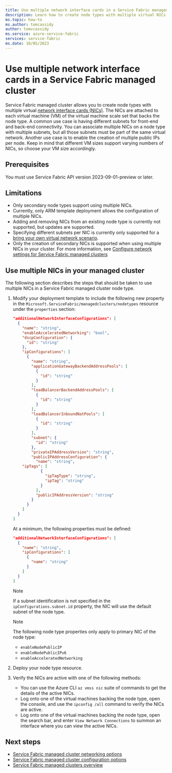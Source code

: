 ```yaml
---
title: Use multiple network interface cards in a Service Fabric managed cluster
description: Learn how to create node types with multiple virtual NICs in Service Fabric managed clusters.
ms.topic: how-to
ms.author: tomcassidy
author: tomvcassidy
ms.service: azure-service-fabric
services: service-fabric
ms.date: 10/05/2023
---
```


# Use multiple network interface cards in a Service Fabric managed cluster

Service Fabric managed cluster allows you to create node types with multiple virtual [network interface cards (NICs)](../virtual-network/virtual-network-network-interface.md). The NICs are attached to each virtual machine (VM) of the virtual machine scale set that backs the node type. A common use case is having different subnets for front-end and back-end connectivity. You can associate multiple NICs on a node type with multiple subnets, but all those subnets must be part of the same virtual network. Another use case is to enable the creation of multiple public IPs per node. Keep in mind that different VM sizes support varying numbers of NICs, so choose your VM size accordingly.

## Prerequisites

You must use Service Fabric API version 2023-09-01-preview or later.

## Limitations

* Only secondary node types support using multiple NICs.
* Currently, only ARM template deployment allows the configuration of multiple NICs.
* Adding and removing NICs from an existing node type is currently not supported, but updates are supported.
* Specifying different subnets per NIC is currently only supported for a [bring your own virtual network scenario](how-to-managed-cluster-networking.md#bring-your-own-virtual-network).
* Only the creation of secondary NICs is supported when using multiple NICs in your cluster.
For more information, see [Configure network settings for Service Fabric managed clusters](./how-to-managed-cluster-networking.md#bring-your-own-virtual-network)

## Use multiple NICs in your managed cluster

The following section describes the steps that should be taken to use multiple NICs in a Service Fabric managed cluster node type.

1. Modify your deployment template to include the following new property in the `Microsoft.ServiceFabric/managedclusters/nodetypes` resource under the `properties` section:

   ```json
   "additionalNetworkInterfaceConfigurations": [
     {
       "name": "string",
       "enableAcceleratedNetworking": "bool",
       "dscpConfiguration": {
         "id": "string"
       },
       "ipConfigurations": [
         {
           "name": "string",
           "applicationGatewayBackendAddressPools": [
             {
               "id": "string"
             }
           ],
           "loadBalancerBackendAddressPools": [
             {
               "id": "string"
             }
           ],
           "loadBalancerInboundNatPools": [
             {
               "id": "string"
             }
           ],
           "subnet": {
             "id": "string"
           },
           "privateIPAddressVersion": "string",
           "publicIPAddressConfiguration": {
             "name": "string",
       "ipTags": [
               {
                 "ipTagType": "string",
                 "ipTag": "string"
               }
             ],
             "publicIPAddressVersion": "string"
           }
         }
       ]
     }
   ]
   ```

   At a minimum, the following properties must be defined:

   ```json
   "additionalNetworkInterfaceConfigurations": [
     {
       "name": "string",
       "ipConfigurations": [
         {
           "name": "string"
         }  
       ]
     }
   ]
   ```

   > [!NOTE]
   > If a subnet identification is not specified in the `ipConfigurations.subnet.id` property, the NIC will use the default subnet of the node type.

   > [!NOTE]
   > The following node type properties only apply to primary NIC of the node type:
   >   * `enableNodePublicIP`
   >   * `enableNodePublicIPv6`
   >   * `enableAcceleratedNetworking`

1. Deploy your node type resource.

1. Verify the NICs are active with one of the following methods:
   * You can use the Azure CLI `az vmss nic` suite of commands to get the details of the active NICs.
   * Log onto one of the virtual machines backing the node type, open the console, and use the `ipconfig /all` command to verify the NICs are active.
   * Log onto one of the virtual machines backing the node type, open the search bar, and enter `View Network Connections` to summon an interface where you can view the active NICs.

## Next steps

* [Service Fabric managed cluster networking options](how-to-managed-cluster-networking.md)
* [Service Fabric managed cluster configuration options](how-to-managed-cluster-configuration.md)
* [Service Fabric managed clusters overview](overview-managed-cluster.md)